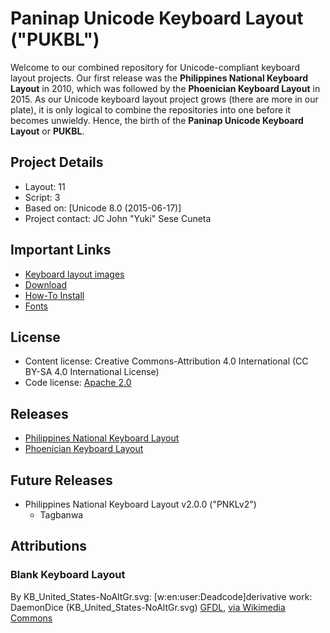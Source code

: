 # Paninap Unicode Keyboard Layout ("PUKBL")
Welcome to our combined repository for Unicode-compliant keyboard layout projects. Our first release was the **Philippines National Keyboard Layout** in 2010, which was followed by the **Phoenician Keyboard Layout** in 2015. As our Unicode keyboard layout project grows (there are more in our plate), it is only logical to combine the repositories into one before it becomes unwieldy. Hence, the birth of the **Paninap Unicode Keyboard Layout** or **PUKBL**.

## Project Details
* Layout: 11
* Script: 3
* Based on: [Unicode 8.0 (2015-06-17)]
* Project contact: JC John "Yuki" Sese Cuneta

## Important Links
* [Keyboard layout images](https://bitbucket.org/paninap/pukbl/wiki/Layout_images "Keyboard layout images")
* [Download](https://bitbucket.org/paninap/pukbl/downloads "Download")
* [How-To Install](https://bitbucket.org/paninap/pukbl/wiki/Install "How-To Install")
* [Fonts](https://bitbucket.org/paninap/pukbl/wiki/Fonts "Fonts")

## License
* Content license: Creative Commons-Attribution 4.0 International (CC BY-SA 4.0 International License)
* Code license: [Apache 2.0](https://bitbucket.org/paninap/pukbl/wiki/License "LICENSE")

## Releases
* [Philippines National Keyboard Layout](https://bitbucket.org/paninap/pukbl/wiki/PNKL "Philippines National Keyboard Layout")
* [Phoenician Keyboard Layout](https://bitbucket.org/paninap/pukbl/wiki/PHNKL "Phoenician Keyboard Layout")

## Future Releases
* Philippines National Keyboard Layout v2.0.0 ("PNKLv2")
    * Tagbanwa

## Attributions
### Blank Keyboard Layout
By KB_United_States-NoAltGr.svg: [w:en:user:Deadcode]derivative work: DaemonDice (KB_United_States-NoAltGr.svg) [GFDL](http://www.gnu.org/copyleft/fdl.html), [via Wikimedia Commons](https://commons.wikimedia.org/wiki/File%3ABlank_BRSB_Keyboard_Layout.svg)
